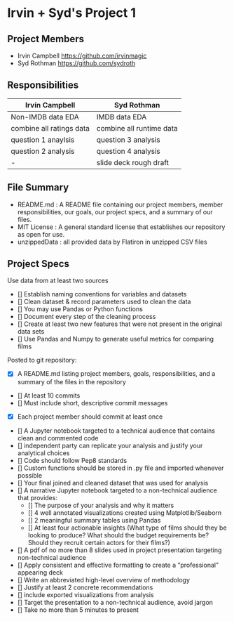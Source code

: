 # Irvin + Syd's Project 1

## Project Members
  - Irvin Campbell https://github.com/irvinmagic
  - Syd Rothman https://github.com/sydroth
  
## Responsibilities

Irvin Campbell | Syd Rothman
------------ | -------------
Non-IMDB data EDA | IMDB data EDA
combine all ratings data | combine all runtime data
question 1 anaylsis | question 3 analysis
question 2 analysis | question 4 analysis
- | slide deck rough draft

## File Summary
 - README.md : A README file containing our project members, member responsibilities, our goals, our project specs, and a summary of our files.
 - MIT License : A general standard license that establishes our repository as open for use.
 - unzippedData : all provided data by Flatiron in unzipped CSV files
  
## Project Specs
 Use data from at least two sources

 - [] Establish naming conventions for variables and datasets
 - [] Clean dataset & record parameters used to clean the data
  - [] You may use Pandas or Python functions
  - [] Document every step of the cleaning process
  - [] Create at least two new features that were not present in the original data sets
 - [] Use Pandas and Numpy to generate useful metrics for comparing films
  
 Posted to git repository:

 - [X]  A README.md listing project members, goals, responsibilities, and a summary of the files in the repository
 - [] At least 10 commits
  - []  Must include short, descriptive commit messages
  - [X]  Each project member should commit at least once
 - []  A Jupyter notebook targeted to a technical audience that contains clean and commented code
  - []  independent party can replicate your analysis and justify your analytical choices
  - []  Code should follow Pep8 standards
  - []  Custom functions should be stored in .py file and imported whenever possible
 - []  Your final joined and cleaned dataset that was used for analysis
 - []  A narrative Jupyter notebook targeted to a non-technical audience that provides:
   - []  The purpose of your analysis and why it matters
   - []  4 well annotated visualizations created using Matplotlib/Seaborn
   - []  2 meaningful summary tables using Pandas
   - []  At least four actionable insights (What type of films should they be looking to produce? What should the budget         requirements be? Should they recruit certain actors for their films?)
 - []  A pdf of no more than 8 slides used in project presentation targeting non-technical audience
  - []  Apply consistent and effective formatting to create a “professional” appearing deck
  - [] Write an abbreviated high-level overview of methodology
  - []  Justify at least 2 concrete recommendations
  - []  include exported visualizations from analysis
  - []  Target the presentation to a non-technical audience, avoid jargon
  - []  Take no more than 5 minutes to present
